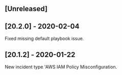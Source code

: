 ## [Unreleased]


## [20.2.0] - 2020-02-04
Fixed missing default playbook issue.


## [20.1.2] - 2020-01-22
New incident type 'AWS IAM Policy Misconfiguration.
